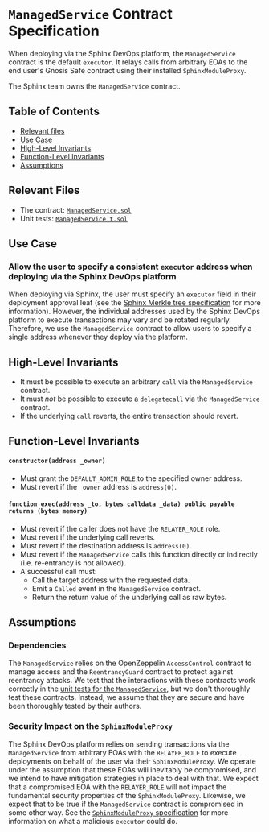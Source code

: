 # `ManagedService` Contract Specification

When deploying via the Sphinx DevOps platform, the `ManagedService` contract is the default `executor`. It relays calls from arbitrary EOAs to the end user's Gnosis Safe contract using their installed `SphinxModuleProxy`.

The Sphinx team owns the `ManagedService` contract.

## Table of Contents

- [Relevant files](#relevant-files)
- [Use Case](#use-case)
- [High-Level Invariants](#high-level-invariants)
- [Function-Level Invariants](#function-level-invariants)
- [Assumptions](#assumptions)

## Relevant Files

- The contract: [`ManagedService.sol`](https://github.com/sphinx-labs/sphinx/blob/feature/audit/packages/contracts/contracts/core/ManagedService.sol)
- Unit tests: [`ManagedService.t.sol`](https://github.com/sphinx-labs/sphinx/blob/feature/audit/packages/contracts/test/ManagedService.t.sol)

## Use Case

### Allow the user to specify a consistent `executor` address when deploying via the Sphinx DevOps platform
When deploying via Sphinx, the user must specify an `executor` field in their deployment approval leaf (see the [Sphinx Merkle tree specification](https://github.com/sphinx-labs/sphinx/blob/feature/audit/specs/merkle-tree.md#approve-leaf-data) for more information). However, the individual addresses used by the Sphinx DevOps platform to execute transactions may vary and be rotated regularly. Therefore, we use the `ManagedService` contract to allow users to specify a single address whenever they deploy via the platform.

## High-Level Invariants
- It must be possible to execute an arbitrary `call` via the `ManagedService` contract.
- It must *not* be possible to execute a `delegatecall` via the `ManagedService` contract.
- If the underlying `call` reverts, the entire transaction should revert.

## Function-Level Invariants

#### `constructor(address _owner)`

- Must grant the `DEFAULT_ADMIN_ROLE` to the specified owner address.
- Must revert if the `_owner` address is `address(0)`.

#### `function exec(address _to, bytes calldata _data) public payable returns (bytes memory)`

- Must revert if the caller does not have the `RELAYER_ROLE` role.
- Must revert if the underlying call reverts.
- Must revert if the destination address is `address(0)`.
- Must revert if the `ManagedService` calls this function directly or indirectly (i.e. re-entrancy is not allowed).
- A successful call must:
  - Call the target address with the requested data.
  - Emit a `Called` event in the `ManagedService` contract.
  - Return the return value of the underlying call as raw bytes.

## Assumptions

### Dependencies
The `ManagedService` relies on the OpenZeppelin `AccessControl` contract to manage access and the `ReentrancyGuard` contract to protect against reentrancy attacks. We test that the interactions with these contracts work correctly in the [unit tests for the `ManagedService`](https://github.com/sphinx-labs/sphinx/blob/feature/audit/packages/contracts/test/ManagedService.t.sol), but we don't thoroughly test these contracts. Instead, we assume that they are secure and have been thoroughly tested by their authors.

### Security Impact on the `SphinxModuleProxy`
The Sphinx DevOps platform relies on sending transactions via the `ManagedService` from arbitrary EOAs with the `RELAYER_ROLE` to execute deployments on behalf of the user via their `SphinxModuleProxy`. We operate under the assumption that these EOAs will inevitably be compromised, and we intend to have mitigation strategies in place to deal with that. We expect that a compromised EOA with the `RELAYER_ROLE` will not impact the fundamental security properties of the `SphinxModuleProxy`. Likewise, we expect that to be true if the `ManagedService` contract is compromised in some other way. See the [`SphinxModuleProxy` specification](https://github.com/sphinx-labs/sphinx/blob/feature/audit/specs/sphinx-module-proxy.md#malicious-executor) for more information on what a malicious `executor` could do.
